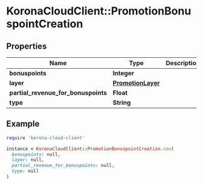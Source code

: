 # KoronaCloudClient::PromotionBonuspointCreation

## Properties

| Name | Type | Description | Notes |
| ---- | ---- | ----------- | ----- |
| **bonuspoints** | **Integer** |  | [optional] |
| **layer** | [**PromotionLayer**](PromotionLayer.md) |  | [optional] |
| **partial_revenue_for_bonuspoints** | **Float** |  | [optional] |
| **type** | **String** |  | [optional] |

## Example

```ruby
require 'korona-cloud-client'

instance = KoronaCloudClient::PromotionBonuspointCreation.new(
  bonuspoints: null,
  layer: null,
  partial_revenue_for_bonuspoints: null,
  type: null
)
```

